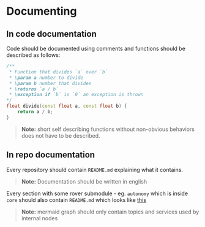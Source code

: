 # Documenting

## In code documentation
Code should be documented using comments and functions should be described as follows:
```C++
/**
 * Function that divides `a` over `b`
 * \param a number to divide
 * \param b number that divides
 * \returns `a / b`
 * \exception if `b` is `0` an exception is thrown
*/
float divide(const float a, const float b) {
    return a / b;
}
```

> **Note:** short self describing functions without non-obvious behaviors does not have to be described.


## In repo documentation
Every repository should contain `README.md` explaining what it contains.
> **Note:** Documentation should be written in english

Every section with some rover submodule - eg. `autonomy` which is inside `core` should also contain `README.md` which looks like [this](submodule_readme_example.md)

> **Note:** mermaid graph should only contain topics and services used by internal nodes

